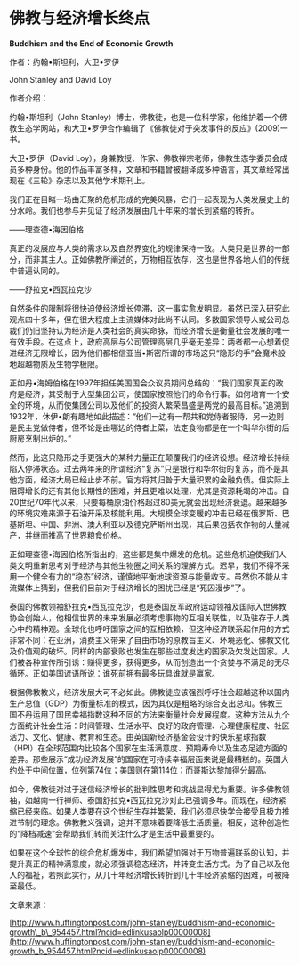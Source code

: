 # 佛教与经济增长终点

**Buddhism and the End of Economic Growth**

作者：约翰•斯坦利，大卫•罗伊

John Stanley and David Loy

作者介绍：

约翰•斯坦利（John Stanley）博士，佛教徒，也是一位科学家，他维护着一个佛教生态学网站，和大卫•罗伊合作编辑了《佛教徒对于突发事件的反应》\(2009\)一书。

大卫•罗伊（David Loy），身兼教授、作家、佛教禅宗老师，佛教生态学委员会成员多种身份。他的作品丰富多样，文章和书籍曾被翻译成多种语言，其文章经常出现在《三轮》杂志以及其他学术期刊上。

我们正在目睹一场由汇聚的危机形成的完美风暴，它们一起表现为人类发展史上的分水岭。我们也参与并见证了经济发展由几十年来的增长到紧缩的转折。

——理查德•海因伯格

真正的发展应与人类的需求以及自然界变化的规律保持一致。人类只是世界的一部分，而非其主人。正如佛教所阐述的，万物相互依存，这也是世界各地人们的传统中普遍认同的。

——舒拉克•西瓦拉克沙

自然条件的限制将很快迫使经济增长停滞，这一事实愈发明显。虽然已深入研究此观点四十多年，但在很大程度上主流媒体对此尚不认同。多数国家领导人或公司总裁们仍旧坚持认为经济是人类社会的真实命脉，而经济增长是衡量社会发展的唯一有效手段。在这点上，政府高层与公司管理高层几乎毫无差异：两者都一心想着促进经济无限增长，因为他们都相信亚当•斯密所谓的市场这只“隐形的手”会魔术般地超越物质及生物学极限。

正如丹•海姆伯格在1997年担任美国国会众议员期间总结的：“我们国家真正的政府是经济，其受制于大型集团公司，使国家按照他们的命令行事。如何培育一个安全的环境，从而使集团公司以及他们的投资人繁荣昌盛是两党的最高目标。”追溯到1932年，休伊•朗有趣地如此描述：“他们一边有一帮共和党侍者服侍，另一边则是民主党做侍者，但不论是由哪边的侍者上菜，法定食物都是在一个叫华尔街的后厨房烹制出炉的。”

然而，比这只隐形之手更强大的某种力量正在颠覆我们的经济设想。经济增长持续陷入停滞状态。过去两年来的所谓经济“复苏”只是银行和华尔街的复苏，而不是其他方面，经济大局已经止步不前。官方将其归咎于大量积累的金融负债。但实际上阻碍增长的还有其他长期性的困难，并且更难以处理，尤其是资源耗竭的冲击。自20世纪70年代以来，只要每桶原油价格超过80美元就会出现经济衰退。越来越多的环境灾难来源于石油开采及核能利用。大规模全球变暖的冲击已经在俄罗斯、巴基斯坦、中国、非洲、澳大利亚以及德克萨斯州出现，其后果包括农作物的大量减产，并继而推高了世界粮食价格。

正如理查德•海因伯格所指出的，这些都是集中爆发的危机。这些危机迫使我们人类文明重新思考对于经济与其他生物圈之间关系的理解方式。迟早，我们不得不采用一个健全有力的“稳态”经济，谨慎地平衡地球资源与能量收支。虽然你不能从主流媒体上猜到，但我们目前对于经济增长的困扰已经是“死囚漫步”了。

泰国的佛教领袖舒拉克•西瓦拉克沙，也是泰国反军政府运动领袖及国际入世佛教协会创始人，他相信世界的未来发展必须考虑事物的互相关联性，以及驻存于人类心中的精神观。全球化也呼吁国家之间的互相依赖，但这种经济联系起作用的方式非常不同：在亚洲，消费主义带来了自由市场的原教旨主义、环境恶化、佛教文化及价值观的破坏。同样的内部衰败也发生在那些过度发达的国家及欠发达国家。人们被各种宣传所引诱：赚得更多，获得更多，从而创造出一个贪婪与不满足的无尽循环。正如美国谚语所说：谁死前拥有最多玩具谁就是赢家。

根据佛教教义，经济发展大可不必如此。佛教徒应该强烈呼吁社会超越这种以国内生产总值（GDP）为衡量标准的模式，因为其仅是粗略的综合支出总和。佛教王国不丹运用了国民幸福指数这种不同的方法来衡量社会发展程度。这种方法从九个方面统计社会生活：时间管理、生活水平、良好的政府管理、心理健康程度、社区活力、文化、健康、教育和生态。由英国新经济基金会设计的快乐星球指数（HPI）在全球范围内比较各个国家在生活满意度、预期寿命以及生态足迹方面的差异。那些展示“成功经济发展”的国家在可持续幸福层面来说是最糟糕的。英国大约处于中间位置，位列第74位；美国则在第114位；而哥斯达黎加得分最高。

如今，佛教徒对过于迷信经济增长的批判性思考和挑战显得尤为重要。许多佛教领袖，如越南一行禅师、泰国舒拉克•西瓦拉克沙对此已强调多年。而现在，经济紧缩已经来临。如果人类要在这个世纪生存并繁荣，我们必须尽快学会接受且极力推进节制的理念。佛教教义强调，这并不意味着要降低生活质量。相反，这种创造性的“降档减速”会帮助我们转而关注什么才是生活中最重要的。

如果在这个全球性的综合危机爆发中，我们希望加强对于万物普遍联系的认知，并提升真正的精神满意度，就必须强调稳态经济，并转变生活方式。为了自己以及他人的福祉，若照此实行，从几十年经济增长转折到几十年经济紧缩的困难，可被降至最低。

文章来源：

[http://www.huffingtonpost.com/john-stanley/buddhism-and-economic-growth\_b\_954457.html?ncid=edlinkusaolp00000008](http://www.huffingtonpost.com/john-stanley/buddhism-and-economic-growth_b_954457.html?ncid=edlinkusaolp00000008)

